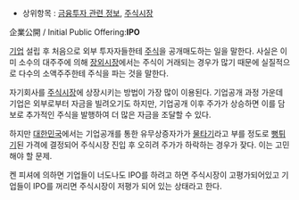   * 상위항목 : [금융투자 관련 정보](%EA%B8%88%EC%9C%B5%ED%88%AC%EC%9E%90%20%EA%B4%80%EB%A0%A8%20%EC%A0%95%EB%B3%B4.md), [주식시장](%EC%A3%BC%EC%8B%9D%EC%8B%9C%EC%9E%A5.md)  

企業公開 / Initial Public Offering:**IPO**

[기업](%EA%B8%B0%EC%97%85.md) 설립 후 처음으로 외부 투자자들한테
[주식](%EC%A3%BC%EC%8B%9D.md)을 공개매도하는 일을 말한다. 사실은 이미 소수의 대주주에 의해
[장외시장](%EC%9E%A5%EC%99%B8%EC%8B%9C%EC%9E%A5.md)에서는 주식이 거래되는 경우가 많기 때문에
실질적으로 다수의 소액주주한테 주식을 파는 것을 말한다.

자기회사를 [주식시장](%EC%A3%BC%EC%8B%9D%EC%8B%9C%EC%9E%A5.md)에 상장시키는 방법이 가장 많이
이용된다. 기업공개 과정 가운데 기업은 외부로부터 자금을 빌려오기도 하지만, 기업공개 이후 주가가 상승하면 이를 담보로 추가적인 주식을
발행하여 더 많은 자금을 조달할 수 있다.

하지만 [대한민국](%EB%8C%80%ED%95%9C%EB%AF%BC%EA%B5%AD.md)에서는 기업공개를 통한 유무상증자가가
[물타기](%EB%AC%BC%ED%83%80%EA%B8%B0.md)라고 부를 정도로
[뻥튀기](%EB%BB%A5%ED%8A%80%EA%B8%B0.md)된 가격에 결정되어 주식시장 진입 후 오히려 주가가 하락하는 경우가
잦다. 이는 고민해야 할 문제.

켄 피셔에 의하면 기업들이 너도나도 IPO를 하려고 하면 주식시장이 고평가되어있고 기업들이 IPO를 꺼리면 주식시장이 저평가 되어 있는
상태라고 한다.  

